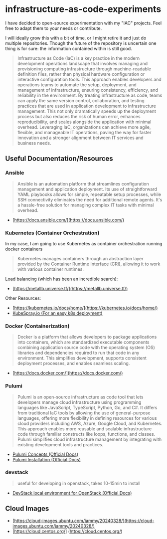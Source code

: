 # infrastructure-as-code-experiments

I have decided to open-source experimentation with my "IAC" projects. Feel free to adapt them to your needs or contribute.

I will ideally grow this with a bit of time, or I might retire it and just do multiple repositories. Though the future of the repository is uncertain one thing is for sure: the information contained within is still good.

> Infrastructure as Code (IaC) is a key practice in the modern development operations landscape that involves managing and provisioning computing infrastructure through machine-readable definition files, rather than physical hardware configuration or interactive configuration tools. This approach enables developers and operations teams to automate the setup, deployment, and management of infrastructure, ensuring consistency, efficiency, and reliability in the environment. By treating infrastructure as code, teams can apply the same version control, collaboration, and testing practices that are used in application development to infrastructure management. This not only dramatically speeds up the deployment process but also reduces the risk of human error, enhances reproducibility, and scales alongside the application with minimal overhead. Leveraging IaC, organizations can achieve more agile, flexible, and manageable IT operations, paving the way for faster innovation and a stronger alignment between IT services and business needs.

## Useful Documentation/Resources 

### Ansible

> Ansible is an automation platform that streamlines configuration management and application deployment. Its use of straightforward YAML playbooks allows for simple, repeatable setup processes, while SSH connectivity eliminates the need for additional remote agents. It's a hassle-free solution for managing complex IT tasks with minimal overhead.

- [https://docs.ansible.com/](https://docs.ansible.com/)

### Kubernetes (Container Orchestration)

In my case, I am going to use Kubernetes as container orchestration running docker containers

> Kubernetes manages containers through an abstraction layer provided by the Container Runtime Interface (CRI), allowing it to work with various container runtimes.

Load balancing (which has been an incredible search):
- [https://metallb.universe.tf/](https://metallb.universe.tf/)

Other Resources:

- [https://kubernetes.io/docs/home/](https://kubernetes.io/docs/home/)
- [KubeSpray.io (For an easy k8s deployment)](https://kubespray.io/#/)

### Docker (Containerization)

> Docker is a platform that allows developers to package applications into containers, which are standardized executable components combining application source code with the operating system (OS) libraries and dependencies required to run that code in any environment. This simplifies development, supports consistent deployment processes, and enables seamless scaling.

- [https://docs.docker.com/](https://docs.docker.com/)

### Pulumi

> Pulumi is an open-source infrastructure as code tool that lets developers manage cloud infrastructure using programming languages like JavaScript, TypeScript, Python, Go, and C#. It differs from traditional IaC tools by allowing the use of general-purpose languages, offering more flexibility in defining resources for various cloud providers including AWS, Azure, Google Cloud, and Kubernetes. This approach enables more reusable and scalable infrastructure code through familiar constructs like loops, functions, and classes. Pulumi simplifies cloud infrastructure management by integrating with existing development tools and practices.

- [Pulumi Concepts (Official Docs)](https://www.pulumi.com/docs/concepts/)
- [Pulumi Installation (Official Docs)](https://www.pulumi.com/registry/packages/openstack/installation-configuration/)

### devstack
> useful for developing in openstack, takes 10-15min to install

- [DevStack local environment for OpenStack (Official Docs)](https://docs.openstack.org/devstack/latest/)


## Cloud Images

- [https://cloud-images.ubuntu.com/jammy/20240328/](https://cloud-images.ubuntu.com/jammy/20240328/)
- [https://cloud.centos.org/] (https://cloud.centos.org/)

